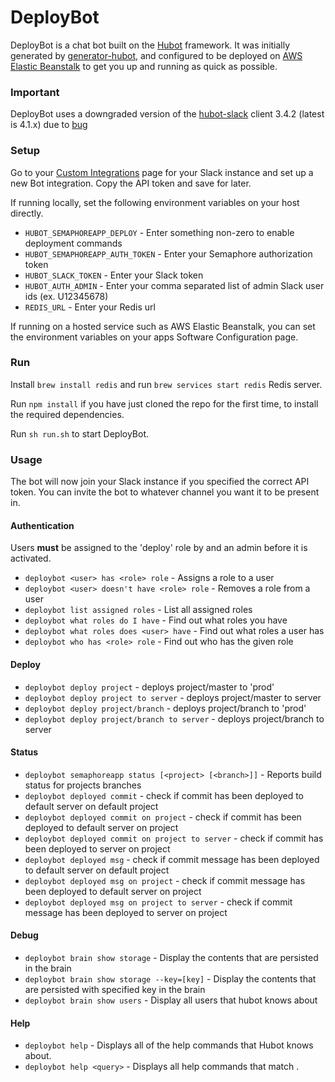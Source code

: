# DeployBot

DeployBot is a chat bot built on the [Hubot][hubot] framework. It was
initially generated by [generator-hubot][generator-hubot], and configured to be
deployed on [AWS Elastic Beanstalk][elastic beanstalk] to get you up and running as quick as possible.

[elastic beanstalk]: https://aws.amazon.com/elasticbeanstalk
[hubot]: http://hubot.github.com
[generator-hubot]: https://github.com/github/generator-hubot
[hubot-slack]: https://github.com/slackhq/hubot-slack

### Important
DeployBot uses a downgraded version of the [hubot-slack][hubot-slack] client 3.4.2 (latest is 4.1.x)
due to [bug](https://github.com/slackhq/hubot-slack/issues/326)

### Setup

Go to your [Custom Integrations](https://www.slack.com/apps/manage/custom-integrations)
page for your Slack instance and set up a new Bot integration. Copy the API
token and save for later.

If running locally, set the following environment variables on your host directly.

- `HUBOT_SEMAPHOREAPP_DEPLOY` - Enter something non-zero to enable deployment commands
- `HUBOT_SEMAPHOREAPP_AUTH_TOKEN` - Enter your Semaphore authorization token
- `HUBOT_SLACK_TOKEN` - Enter your Slack token
- `HUBOT_AUTH_ADMIN` - Enter your comma separated list of admin Slack user ids (ex. U12345678)
- `REDIS_URL` - Enter your Redis url

If running on a hosted service such as AWS Elastic Beanstalk, you can set the environment 
variables on your apps Software Configuration page.

### Run

Install `brew install redis` and run `brew services start redis` Redis server.

Run `npm install` if you have just cloned the repo for the first time, to
install the required dependencies.

Run `sh run.sh` to start DeployBot.

### Usage

The bot will now join your Slack instance if you specified the correct API
token. You can invite the bot to whatever channel you want it to be present in.

#### Authentication

Users **must** be assigned to the 'deploy' role by and an admin before it is activated.

- `deploybot <user> has <role> role` - Assigns a role to a user
- `deploybot <user> doesn't have <role> role` - Removes a role from a user
- `deploybot list assigned roles` - List all assigned roles
- `deploybot what roles do I have` - Find out what roles you have
- `deploybot what roles does <user> have` - Find out what roles a user has
- `deploybot who has <role> role` - Find out who has the given role

#### Deploy

- `deploybot deploy project` - deploys project/master to 'prod'
- `deploybot deploy project to server` - deploys project/master to server
- `deploybot deploy project/branch` - deploys project/branch to 'prod'
- `deploybot deploy project/branch to server` - deploys project/branch to server

#### Status

- `deploybot semaphoreapp status [<project> [<branch>]]` - Reports build status for projects branches
- `deploybot deployed commit` - check if commit has been deployed to default server on default project
- `deploybot deployed commit on project` - check if commit has been deployed to default server on project
- `deploybot deployed commit on project to server` - check if commit has been deployed to server on project
- `deploybot deployed msg` - check if commit message has been deployed to default server on default project
- `deploybot deployed msg on project` - check if commit message has been deployed to default server on project
- `deploybot deployed msg on project to server` - check if commit message has been deployed to server on project

#### Debug

- `deploybot brain show storage` - Display the contents that are persisted in the brain
- `deploybot brain show storage --key=[key]` - Display the contents that are persisted with specified key in the brain
- `deploybot brain show users` - Display all users that hubot knows about

#### Help

- `deploybot help` - Displays all of the help commands that Hubot knows about.
- `deploybot help <query>` - Displays all help commands that match <query>.
